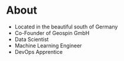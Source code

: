 # About

* Located in the beautiful south of Germany
* Co-Founder of Geospin GmbH
* Data Scientist
* Machine Learning Engineer
* DevOps Apprentice
